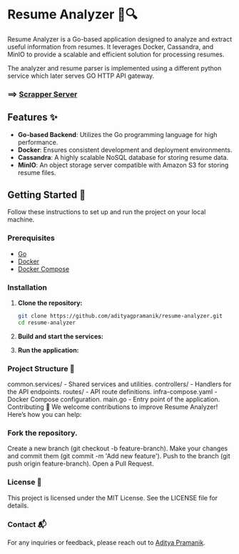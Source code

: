 # Resume Analyzer 📄🔍

Resume Analyzer is a Go-based application designed to analyze and extract useful information from resumes. It leverages Docker, Cassandra, and MinIO to provide a scalable and efficient solution for processing resumes.

The analyzer and resume parser is implemented using a different python service which later serves GO HTTP API gateway.

### ==> [Scrapper Server](https://github.com/adityagpramanik/scrapperserver)

## Features ✨

- **Go-based Backend**: Utilizes the Go programming language for high performance.
- **Docker**: Ensures consistent development and deployment environments.
- **Cassandra**: A highly scalable NoSQL database for storing resume data.
- **MinIO**: An object storage server compatible with Amazon S3 for storing resume files.

## Getting Started 🚀

Follow these instructions to set up and run the project on your local machine.

### Prerequisites

- [Go](https://golang.org/doc/install)
- [Docker](https://docs.docker.com/get-docker/)
- [Docker Compose](https://docs.docker.com/compose/install/)

### Installation

1. **Clone the repository:**
   ```bash
   git clone https://github.com/adityagpramanik/resume-analyzer.git
   cd resume-analyzer
   ```
2. **Build and start the services:**

3. **Run the application:**


### Project Structure 📂
common.services/ - Shared services and utilities.
controllers/ - Handlers for the API endpoints.
routes/ - API route definitions.
infra-compose.yaml - Docker Compose configuration.
main.go - Entry point of the application.
Contributing 🤝
We welcome contributions to improve Resume Analyzer! Here’s how you can help:

### Fork the repository.
Create a new branch (git checkout -b feature-branch).
Make your changes and commit them (git commit -m 'Add new feature').
Push to the branch (git push origin feature-branch).
Open a Pull Request.

### License 📜
This project is licensed under the MIT License. See the LICENSE file for details.

### Contact 📬
For any inquiries or feedback, please reach out to [Aditya Pramanik](https://github.com/adityagpramanik).
